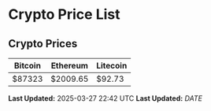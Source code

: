 # Crypto Price List

## Crypto Prices
| Bitcoin | Ethereum | Litecoin |
| ------- | -------- | -------- |
| $87323 | $2009.65 | $92.73 |
**Last Updated:** 2025-03-27 22:42 UTC
**Last Updated:** $DATE$
